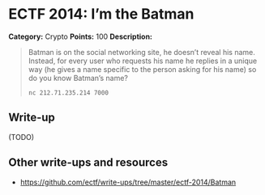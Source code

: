 # ECTF 2014: I’m the Batman

**Category:** Crypto
**Points:** 100
**Description:**

> Batman is on the social networking site, he doesn’t reveal his name. Instead, for every user who requests his name he replies in a unique way (he gives a name specific to the person asking for his name) so do you know Batman’s name?
>
> `nc 212.71.235.214 7000`

## Write-up

(TODO)

## Other write-ups and resources

* <https://github.com/ectf/write-ups/tree/master/ectf-2014/Batman>
